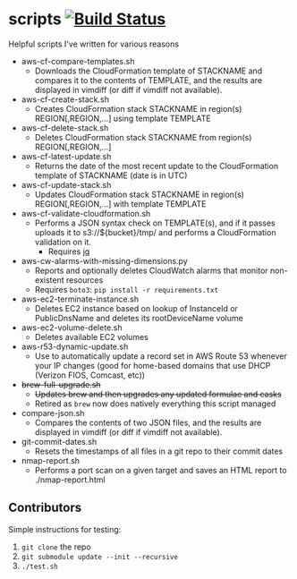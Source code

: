 # scripts [![Build Status](https://travis-ci.org/DrStrangepork/scripts.svg?branch=master)](https://travis-ci.org/DrStrangepork/scripts)

Helpful scripts I've written for various reasons

- aws-cf-compare-templates.sh
  - Downloads the CloudFormation template of STACKNAME and compares it to the contents of TEMPLATE, and the results are displayed in vimdiff (or diff if vimdiff not available).
- aws-cf-create-stack.sh
  - Creates CloudFormation stack STACKNAME in region(s) REGION[,REGION,...] using template TEMPLATE
- aws-cf-delete-stack.sh
  - Deletes CloudFormation stack STACKNAME from region(s) REGION[,REGION,...]
- aws-cf-latest-update.sh
  - Returns the date of the most recent update to the CloudFormation template of STACKNAME (date is in UTC)
- aws-cf-update-stack.sh
  - Updates CloudFormation stack STACKNAME in region(s) REGION[,REGION,...] with template TEMPLATE
- aws-cf-validate-cloudformation.sh
  - Performs a JSON syntax check on TEMPLATE(s), and if it passes uploads it to s3://\${bucket}/tmp/ and performs a CloudFormation validation on it.
    - Requires [jq](https://stedolan.github.io/jq/)
- aws-cw-alarms-with-missing-dimensions.py
  - Reports and optionally deletes CloudWatch alarms that monitor non-existent resources
  - Requires `boto3`: `pip install -r requirements.txt`
- aws-ec2-terminate-instance.sh
  - Deletes EC2 instance based on lookup of InstanceId or PublicDnsName and deletes its rootDeviceName volume
- aws-ec2-volume-delete.sh
  - Deletes available EC2 volumes
- aws-r53-dynamic-update.sh
  - Use to automatically update a record set in AWS Route 53 whenever your IP changes (good for home-based domains that use DHCP (Verizon FIOS, Comcast, etc))
- ~~brew-full-upgrade.sh~~
  - ~~Updates brew and then upgrades any updated formulae and casks~~
  - Retired as `brew` now does natively everything this script managed
- compare-json.sh
  - Compares the contents of two JSON files, and the results are displayed in vimdiff (or diff if vimdiff not available).
- git-commit-dates.sh
  - Resets the timestamps of all files in a git repo to their commit dates
- nmap-report.sh
  - Performs a port scan on a given target and saves an HTML report to ./nmap-report.html

## Contributors

Simple instructions for testing:

1. `git clone` the repo
1. `git submodule update --init --recursive`
1. `./test.sh`
